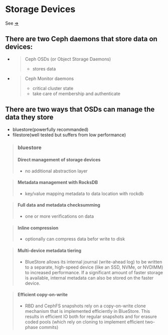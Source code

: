 # Storage Devices
See [=>](https://docs.ceph.com/en/latest/rados/configuration/storage-devices/)

## There are two Ceph daemons that store data on devices:
- > Ceph OSDs (or Object Storage Daemons)
  > - stores data

-   > Ceph Monitor daemons
    > - critical cluster state
    > - take care of membership and authenticate

## There are two ways that OSDs can manage the data they store
- bluestore(powerfully recommanded)
- filestore(well tested but suffers from low performance)

> ### bluestore
> #### Direct management of storage devices
> - no additional abstraction layer

> #### Metadata management with RocksDB
> - key/value mapping metadata to data location with rockdb

> #### Full data and metadata checksumming
> - one or more verifications on data

> #### Inline compression
> - optionally can compress data befor write to disk

> #### Multi-device metadata tiering
> - BlueStore allows its internal journal (write-ahead log) to be written to a separate, high-speed device (like an SSD, NVMe, or NVDIMM) to increased performance. If a significant amount of faster storage is available, internal metadata can also be stored on the faster device.

> #### Efficient copy-on-write
> - RBD and CephFS snapshots rely on a copy-on-write clone mechanism that is implemented efficiently in BlueStore. This results in efficient IO both for regular snapshots and for erasure coded pools (which rely on cloning to implement efficient two-phase commits)


